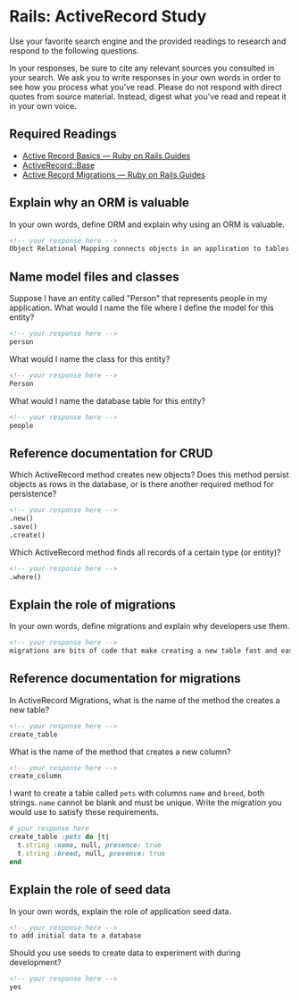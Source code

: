 # Rails: ActiveRecord Study

Use your favorite search engine and the provided readings to research and
respond to the following questions.

In your responses, be sure to cite any relevant sources you consulted in your
search. We ask you to write responses in your own words in order to see how you
process what you've read. Please do not respond with direct quotes from source
material. Instead, digest what you've read and repeat it in your own voice.

## Required Readings

-   [Active Record Basics — Ruby on Rails Guides](http://guides.rubyonrails.org/active_record_basics.html)
-   [ActiveRecord::Base](http://api.rubyonrails.org/classes/ActiveRecord/Base.html)
-   [Active Record Migrations — Ruby on Rails Guides](http://guides.rubyonrails.org/active_record_migrations.html)

## Explain why an ORM is valuable

In your own words, define ORM and explain why using an ORM is valuable.

```md
<!-- your response here -->
Object Relational Mapping connects objects in an application to tables in a database

```

## Name model files and classes

Suppose I have an entity called "Person" that represents people in my
application. What would I name the file where I define the model for this
entity?

```md
<!-- your response here -->
person
```

What would I name the class for this entity?

```md
<!-- your response here -->
Person
```

What would I name the database table for this entity?

```md
<!-- your response here -->
people
```

## Reference documentation for CRUD

Which ActiveRecord method creates new objects? Does this method persist objects
as rows in the database, or is there another required method for persistence?

```md
<!-- your response here -->
.new()
.save()
.create()
```

Which ActiveRecord method finds all records of a certain type (or entity)?

```md
<!-- your response here -->
.where()
```

## Explain the role of migrations

In your own words, define migrations and explain why developers use them.

```md
<!-- your response here -->
migrations are bits of code that make creating a new table fast and easy.
```

## Reference documentation for migrations

In ActiveRecord Migrations, what is the name of the method the creates a new
table?

```md
<!-- your response here -->
create_table
```

What is the name of the method that creates a new column?

```md
<!-- your response here -->
create_column
```

I want to create a table called `pets` with columns `name` and `breed`, both
strings. `name` cannot be blank and must be unique. Write the migration you
would use to satisfy these requirements.

```ruby
# your response here
create_table :pets do |t|
  t.string :name, null, presence: true
  t.string :breed, null, presence: true
end
```

## Explain the role of seed data

In your own words, explain the role of application seed data.

```md
<!-- your response here -->
to add initial data to a database
```

Should you use seeds to create data to experiment with during development?

```md
<!-- your response here -->
yes
```
